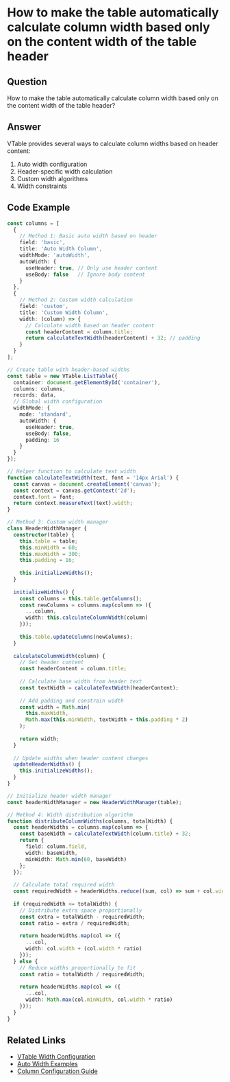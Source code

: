 # How to make the table automatically calculate column width based only on the content width of the table header

## Question

How to make the table automatically calculate column width based only on the content width of the table header?

## Answer

VTable provides several ways to calculate column widths based on header content:
1. Auto width configuration
2. Header-specific width calculation
3. Custom width algorithms
4. Width constraints

## Code Example

```typescript
const columns = [
  {
    // Method 1: Basic auto width based on header
    field: 'basic',
    title: 'Auto Width Column',
    widthMode: 'autoWidth',
    autoWidth: {
      useHeader: true, // Only use header content
      useBody: false   // Ignore body content
    }
  },
  {
    // Method 2: Custom width calculation
    field: 'custom',
    title: 'Custom Width Column',
    width: (column) => {
      // Calculate width based on header content
      const headerContent = column.title;
      return calculateTextWidth(headerContent) + 32; // padding
    }
  }
];

// Create table with header-based widths
const table = new VTable.ListTable({
  container: document.getElementById('container'),
  columns: columns,
  records: data,
  // Global width configuration
  widthMode: {
    mode: 'standard',
    autoWidth: {
      useHeader: true,
      useBody: false,
      padding: 16
    }
  }
});

// Helper function to calculate text width
function calculateTextWidth(text, font = '14px Arial') {
  const canvas = document.createElement('canvas');
  const context = canvas.getContext('2d');
  context.font = font;
  return context.measureText(text).width;
}

// Method 3: Custom width manager
class HeaderWidthManager {
  constructor(table) {
    this.table = table;
    this.minWidth = 60;
    this.maxWidth = 300;
    this.padding = 16;
    
    this.initializeWidths();
  }
  
  initializeWidths() {
    const columns = this.table.getColumns();
    const newColumns = columns.map(column => ({
      ...column,
      width: this.calculateColumnWidth(column)
    }));
    
    this.table.updateColumns(newColumns);
  }
  
  calculateColumnWidth(column) {
    // Get header content
    const headerContent = column.title;
    
    // Calculate base width from header text
    const textWidth = calculateTextWidth(headerContent);
    
    // Add padding and constrain width
    const width = Math.min(
      this.maxWidth,
      Math.max(this.minWidth, textWidth + this.padding * 2)
    );
    
    return width;
  }
  
  // Update widths when header content changes
  updateHeaderWidths() {
    this.initializeWidths();
  }
}

// Initialize header width manager
const headerWidthManager = new HeaderWidthManager(table);

// Method 4: Width distribution algorithm
function distributeColumnWidths(columns, totalWidth) {
  const headerWidths = columns.map(column => {
    const baseWidth = calculateTextWidth(column.title) + 32;
    return {
      field: column.field,
      width: baseWidth,
      minWidth: Math.min(60, baseWidth)
    };
  });
  
  // Calculate total required width
  const requiredWidth = headerWidths.reduce((sum, col) => sum + col.width, 0);
  
  if (requiredWidth <= totalWidth) {
    // Distribute extra space proportionally
    const extra = totalWidth - requiredWidth;
    const ratio = extra / requiredWidth;
    
    return headerWidths.map(col => ({
      ...col,
      width: col.width + (col.width * ratio)
    }));
  } else {
    // Reduce widths proportionally to fit
    const ratio = totalWidth / requiredWidth;
    
    return headerWidths.map(col => ({
      ...col,
      width: Math.max(col.minWidth, col.width * ratio)
    }));
  }
}
```

## Related Links

- [VTable Width Configuration](https://visactor.io/vtable/guide/basic_concept/width)
- [Auto Width Examples](https://visactor.io/vtable/examples/layout/auto-width)
- [Column Configuration Guide](https://visactor.io/vtable/guide/basic_concept/columns)